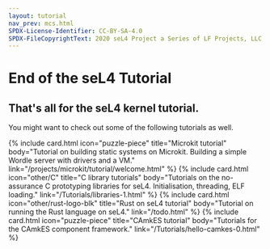 ```yaml
---
layout: tutorial
nav_prev: mcs.html
SPDX-License-Identifier: CC-BY-SA-4.0
SPDX-FileCopyrightText: 2020 seL4 Project a Series of LF Projects, LLC.
---
```


# End of the seL4 Tutorial

## That's all for the seL4 kernel tutorial.

You might want to check out some of the following tutorials as well.

<div class="grid grid-cols-1 lg:grid-cols-2 gap-y-24 gap-x-12 lg:gap-x-20 px-10 pt-8 py-12 sm:py-20 not-prose">
  {% include card.html
     icon="puzzle-piece"
     title="Microkit tutorial"
     body="Tutorial on building static systems on Microkit. Building a simple Wordle server with drivers and a VM."
     link="/projects/microkit/tutorial/welcome.html"
  %}
  {% include card.html
     icon="other/C"
     title="C library tutorials"
     body="Tutorials on the no-assurance C prototyping libraries for seL4. Initialisation, threading, ELF loading."
     link="/Tutorials/libraries-1.html"
  %}
  {% include card.html
     icon="other/rust-logo-blk"
     title="Rust on seL4 tutorial"
     body="Tutorial on running the Rust language on seL4."
     link="/todo.html"
  %}
  {% include card.html
     icon="puzzle-piece"
     title="CAmkES tutorial"
     body="Tutorials for the CAmkES component framework."
     link="/Tutorials/hello-camkes-0.html"
  %}
</div>
